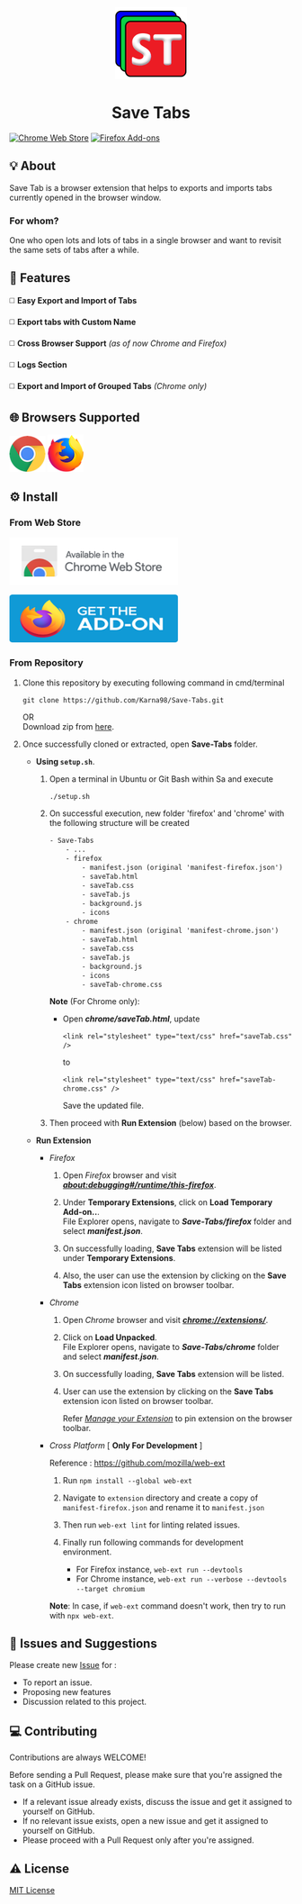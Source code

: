 <div align="center">
    <a name="logo" href="https://github.com/Karna98/Save-Tabs">
        <img src="extension/icons/Save_Tabs_128.png" alt="Save Tabs">
    </a>
    <h1>Save Tabs</h1>
</div>

[![Chrome Web Store](https://img.shields.io/chrome-web-store/v/ljokfgphjbhjheflldgfmjligcmcmhmn.svg?style=plastic)](https://chrome.google.com/webstore/detail/detail/save-tabs/ljokfgphjbhjheflldgfmjligcmcmhmn) [![Firefox Add-ons](https://img.shields.io/amo/v/save-tabs.svg?style=plastic)](https://addons.mozilla.org/firefox/addon/save-tabs/)


## 💡 About

Save Tab is a browser extension that helps to exports and imports tabs currently opened in the browser window.

### For whom?
One who open lots and lots of tabs in a single browser and want to revisit the same sets of tabs after a while.


## 🎯 Features

◻️ **Easy Export and Import of Tabs**

◻️ **Export tabs with Custom Name**

◻️ **Cross Browser Support** _(as of now Chrome and Firefox)_

◻️ **Logs Section**

◻️ **Export and Import of Grouped Tabs** _(Chrome only)_


## 🌐 Browsers Supported

<img alt="Chrome" title="Chrome" src="assets/chrome.png">  <img alt="Firefox" title="Firefox" src="assets/firefox.png"> 


## ⚙️ Install

### From Web Store
<a title="Add from Chrome Web Store" href="https://chrome.google.com/webstore/detail/save-tabs/ljokfgphjbhjheflldgfmjligcmcmhmn" target="_blank" rel="noopener noreferrer" style="text-decoration: none"> <img src="assets/chrome_webstore.png" alt="Get it on Chrome Webstore" width="300px" height="85px"> </a>

<a title="Add from Firefox Add-Ons" href="https://addons.mozilla.org/en-US/firefox/addon/save-tabs/"
   target="_blank" rel="noopener noreferrer" style="text-decoration: none"> <img src="assets/firefox_addon.png" alt="Get it on Chrome Webstore" width="300px" height="85px"> </a>

### From Repository

1. Clone this repository by executing following command in cmd/terminal

    ```
    git clone https://github.com/Karna98/Save-Tabs.git
    ```

    OR  
    Download zip from [here](https://github.com/Karna98/Save-Tabs/archive/refs/heads/main.zip).

2. Once successfully cloned or extracted, open **Save-Tabs** folder.

    - **Using `setup.sh`**.

        1. Open a terminal in Ubuntu or Git Bash within Sa and execute
            ```
            ./setup.sh
            ```

        2. On successful execution, new folder 'firefox' and 'chrome' with the following structure will be created
            ```
            - Save-Tabs
                - ...
                - firefox
                    - manifest.json (original 'manifest-firefox.json')
                    - saveTab.html
                    - saveTab.css
                    - saveTab.js
                    - background.js
                    - icons
                - chrome
                    - manifest.json (original 'manifest-chrome.json')
                    - saveTab.html
                    - saveTab.css
                    - saveTab.js
                    - background.js
                    - icons
                    - saveTab-chrome.css
            ```

            **Note** (For Chrome only):  
            * Open **_chrome/saveTab.html_**, update  
                
                ```
                <link rel="stylesheet" type="text/css" href="saveTab.css" />
                ```
                to
                ```
                <link rel="stylesheet" type="text/css" href="saveTab-chrome.css" />
                ```
                Save the updated file.

        3. Then proceed with **Run Extension** (below) based on the browser.

    * **Run Extension**

        - _Firefox_

            1. Open _Firefox_ browser and visit <a href="about:debugging#/runtime/this-firefox">**_about:debugging#/runtime/this-firefox_**</a>.

            2. Under **Temporary Extensions**, click on **Load Temporary Add-on..**.  
               File Explorer opens, navigate to **_Save-Tabs/firefox_** folder and select **_manifest.json_**.

            3. On successfully loading, **Save Tabs** extension will be listed under **Temporary Extensions**.
            4. Also, the user can use the extension by clicking on the **Save Tabs** extension icon listed on browser toolbar.

        - _Chrome_

            1. Open _Chrome_ browser and visit <a href="chrome://extensions/">**_chrome://extensions/_**</a>.

            2. Click on **Load Unpacked**.  
               File Explorer opens, navigate to **_Save-Tabs/chrome_** folder and select **_manifest.json_**.

            3. On successfully loading, **Save Tabs** extension will be listed.

            4. User can use the extension by clicking on the **Save Tabs** extension icon listed on browser toolbar.

                Refer [_Manage your Extension_](https://support.google.com/chrome_webstore/answer/2664769?hl=en) to pin extension on the browser toolbar.

        - _Cross Platform_ [ **Only For Development** ]

            Reference : https://github.com/mozilla/web-ext
            
            1. Run `npm install --global web-ext`

            2. Navigate to `extension` directory and create a copy of  `manifest-firefox.json` and rename it to `manifest.json`

            3. Then run `web-ext lint` for linting related issues.

            4. Finally run following commands for development environment.
                - For Firefox instance, `web-ext run --devtools`
                - For Chrome instance, `web-ext run --verbose --devtools --target chromium`

            **Note**: In case, if `web-ext` command doesn't work, then try to run with `npx web-ext`. 

## 📝 Issues and Suggestions

Please create new [Issue](https://github.com/Karna98/Save-Tabs/issues/new) for :

-   To report an issue.
-   Proposing new features
-   Discussion related to this project.


## 💻 Contributing

Contributions are always WELCOME!

Before sending a Pull Request, please make sure that you're assigned the task on a GitHub issue.

-   If a relevant issue already exists, discuss the issue and get it assigned to yourself on GitHub.
-   If no relevant issue exists, open a new issue and get it assigned to yourself on GitHub.
-   Please proceed with a Pull Request only after you're assigned.


## ⚠️ License

[MIT License](LICENSE)
